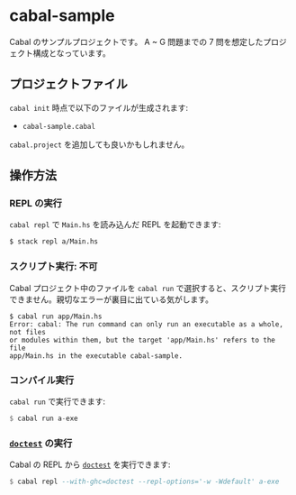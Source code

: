 # cabal-sample

Cabal のサンプルプロジェクトです。  A ~ G 問題までの 7 問を想定したプロジェクト構成となっています。

## プロジェクトファイル

`cabal init` 時点で以下のファイルが生成されます:

- `cabal-sample.cabal`

`cabal.project` を追加しても良いかもしれません。

## 操作方法

### REPL の実行

`cabal repl` で `Main.hs` を読み込んだ REPL を起動できます:

```sh
$ stack repl a/Main.hs
```

### スクリプト実行: 不可

Cabal プロジェクト中のファイルを `cabal run` で選択すると、スクリプト実行できません。親切なエラーが裏目に出ている気がします。

```
$ cabal run app/Main.hs
Error: cabal: The run command can only run an executable as a whole, not files
or modules within them, but the target 'app/Main.hs' refers to the file
app/Main.hs in the executable cabal-sample.
```

### コンパイル実行

`cabal run` で実行できます:

```hs
$ cabal run a-exe
```

### [`doctest`] の実行

Cabal の REPL から [`doctest`] を実行できます:

```hs
$ cabal repl --with-ghc=doctest --repl-options='-w -Wdefault' a-exe
```

[`doctest`]: https://github.com/doctest/doctest

